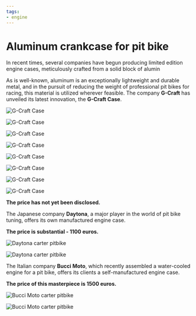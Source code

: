 ```yaml
---
tags:
- engine
---
```


# Aluminum crankcase for pit bike

In recent times, several companies have begun producing limited edition engine cases, meticulously crafted from a solid block of alumin

As is well-known, aluminum is an exceptionally lightweight and durable metal, and in the pursuit of reducing the weight of professional pit bikes for racing, this material is utilized wherever feasible. The company **G-Craft** has unveiled its latest innovation, the **G-Craft Case**.

![G-Craft Case](../../../static/img/632d51.jpg "G-Craft Case")

![G-Craft Case](../../../static/img/7b28c5.jpg "G-Craft Case")

![G-Craft Case](../../../static/img/1bb1cd.jpg "G-Craft Case")

![G-Craft Case](../../../static/img/611b9a.jpg "G-Craft Case")

![G-Craft Case](../../../static/img/e1e260.jpg "G-Craft Case")

![G-Craft Case](../../../static/img/ca3a8a.jpg "G-Craft Case")

![G-Craft Case](../../../static/img/e9097a.jpg "G-Craft Case")

![G-Craft Case](../../../static/img/bc40dd.jpg "G-Craft Case")

**The price has not yet been disclosed.**

The Japanese company **Daytona**, a major player in the world of pit bike tuning, offers its own manufactured engine case.

**The price is substantial - 1100 euros.**

![Daytona carter pitbike](../../../static/img/08a85b.jpg "Daytona carter pitbike")

![Daytona carter pitbike](../../../static/img/cf5389.jpg "Daytona carter pitbike")

The Italian company **Bucci Moto**, which recently assembled a water-cooled engine for a pit bike, offers its clients a self-manufactured engine case.

**The price of this masterpiece is 1500 euros.**

![Bucci Moto carter pitbike](../../../static/img/0e7b6b.jpg "Bucci Moto carter pitbike")

![Bucci Moto carter pitbike](../../../static/img/45f4b4.jpg "Bucci Moto carter pitbike")
